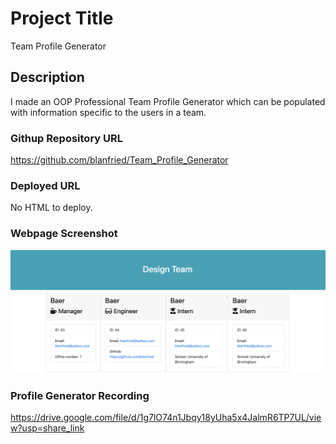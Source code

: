 # Project Title

Team Profile Generator

## Description

I made an OOP Professional Team Profile Generator which can be populated with information specific to the users in a team.

### Githup Repository URL
https://github.com/blanfried/Team_Profile_Generator

### Deployed URL
No HTML to deploy.

### Webpage Screenshot
![Generated Profiles README Screenshot](./Assets/images/Generated%20Profiles.png)

### Profile Generator Recording
https://drive.google.com/file/d/1g7lO74n1Jbqy18yUha5x4JalmR6TP7UL/view?usp=share_link
